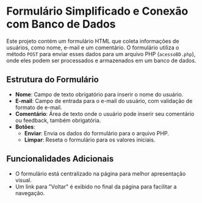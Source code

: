# Formulário Simplificado e Conexão com Banco de Dados


Este projeto contém um formulário HTML que coleta informações de usuários, como nome, e-mail e um comentário. O formulário utiliza o método `POST` para enviar esses dados para um arquivo PHP (`acessoBD.php`), onde eles podem ser processados e armazenados em um banco de dados.

## Estrutura do Formulário

- **Nome**: Campo de texto obrigatório para inserir o nome do usuário.
- **E-mail**: Campo de entrada para o e-mail do usuário, com validação de formato de e-mail.
- **Comentário**: Área de texto onde o usuário pode inserir seu comentário ou feedback, também obrigatória.
- **Botões**:
  - **Enviar**: Envia os dados do formulário para o arquivo PHP.
  - **Limpar**: Reseta o formulário para os valores iniciais.

## Funcionalidades Adicionais

- O formulário está centralizado na página para melhor apresentação visual.
- Um link para "Voltar" é exibido no final da página para facilitar a navegação.

